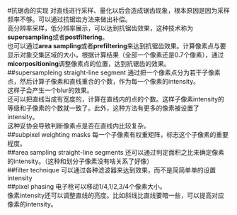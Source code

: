 #抗锯齿的实现
对直线进行采样、量化以后会造成锯齿现象，根本原因是因为采样频率不够。可以通过抗锯齿方法来做出补偿。  
高分辨率采样，低分辨率展示，可以达到抗锯齿效果，这种技术称为**supersampling**或者**postfiltering**。  
也可以通过**area sampling**或者**prefiltering**来达到抗锯齿效果。计算像素点与要显示对象交集区域的大小，根据计算结果（全部一个像素还是0.7个像素），通过**micorpositioning**调整像素点的位置，达到抗锯齿的效果。  
##supersampleing straight-line segment
通过把一个像素点分为若干子像素点，然后计算子像素和直线重合的个数，作为每一个像素的intensity。  
这样子会产生一个blur的效果。  
还可以把直线当成有宽度的，计算在直线内的点的个数。这样子像素intensity的等级和子像素的个数就一致了。此外，这种方法有更多的像素被设置了intensity。  
这种妥协会导致判断像素点是否在直线内比较复杂。  
##subpixel weighting masks
每一个子像素有权重矩阵，标志这个子像素的重要程度。  
##area sampling straight-line segments
还可以通过判定面积之比来确定像素的intensity。（这种和划分子像素没有啥关系了好像）  
##filter technique
可以通过各种滤波器来达到效果，而不是简简单单的设置intensity  
##pixel phasing
电子枪可以移动1/4,1/2,3/4个像素大小。  
像素intensity还可以调整直线的亮度。比如斜线比直线要暗一些，可以提高对应像素的intensity。  
